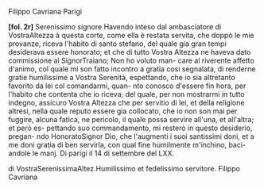 Filippo Cavriana
Parigi



**[fol. 2r]**
Serenissimo signore
Havendo inteso dal ambasciatore di VostraAltezza à questa corte, come ella è restata
          servita, che doppò le mie provanze, riceva l'habito di santo stefano,
          del quale gia gran tempi desiderava essere honorato; et che di tutto
          Vostra Altezza ne haveva dato commissione al SignorTraiano; Non ho voluto man-
care al riverente affetto d'animo, col quale mi son fatto incontro
          a gratia cosi segnalata, di renderne gratie humilissime a Vostra Serenità,
          espettando, che io sia altretanto favorito da lei col comandarmi, quan-
nto conosco d'essere fin hora, per l'habito che contenta che io riceva;
          del quale, per non mostrarmi in tutto indegno, assicuro Vostra Altezza che per
          servitio di lei, et della religione altresi, nella quale reputo essere
          gia collocato, che io non son mai per fuggire, alcuna fatica, ne
          pericolo, il quale possa servire all'una, et all'altra; et però es-
pettando suo commandamento, mi resterò in questo desiderio, pregan-
ndo HonoratoSignor Dio, che l'augmenti i suoi santissimi doni, et a me doni
          gratia di ben servirla, con qual fine humilmente m'inchino, baci-
andole le manj. Di parigi il 14 di settembre del LXX.
        
di VostraSerenissimaAltez.Humilissimo et fedelissimo
          servitore.
          Filippo Cavriana
